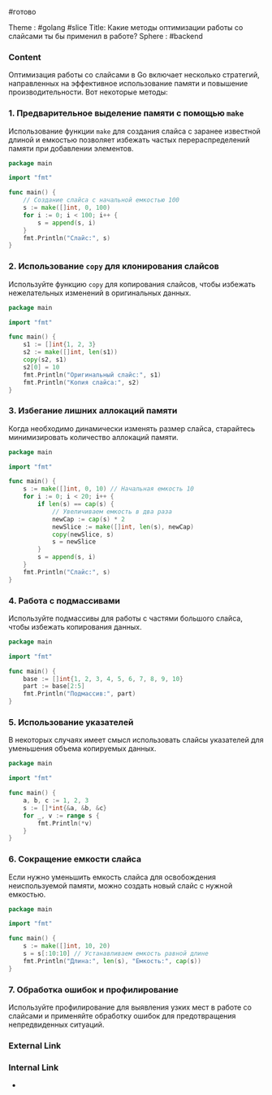 #готово 

Theme : #golang #slice
Title: Какие методы оптимизации работы со слайсами ты бы применил в работе?
Sphere : #backend

### Content

Оптимизация работы со слайсами в Go включает несколько стратегий, направленных на эффективное использование памяти и повышение производительности. Вот некоторые методы:

### 1. Предварительное выделение памяти с помощью `make`

Использование функции `make` для создания слайса с заранее известной длиной и емкостью позволяет избежать частых перераспределений памяти при добавлении элементов.

```go
package main

import "fmt"

func main() {
    // Создание слайса с начальной емкостью 100
    s := make([]int, 0, 100)
    for i := 0; i < 100; i++ {
        s = append(s, i)
    }
    fmt.Println("Слайс:", s)
}
```

### 2. Использование `copy` для клонирования слайсов

Используйте функцию `copy` для копирования слайсов, чтобы избежать нежелательных изменений в оригинальных данных.

```go
package main

import "fmt"

func main() {
    s1 := []int{1, 2, 3}
    s2 := make([]int, len(s1))
    copy(s2, s1)
    s2[0] = 10
    fmt.Println("Оригинальный слайс:", s1)
    fmt.Println("Копия слайса:", s2)
}
```

### 3. Избегание лишних аллокаций памяти

Когда необходимо динамически изменять размер слайса, старайтесь минимизировать количество аллокаций памяти.

```go
package main

import "fmt"

func main() {
    s := make([]int, 0, 10) // Начальная емкость 10
    for i := 0; i < 20; i++ {
        if len(s) == cap(s) {
            // Увеличиваем емкость в два раза
            newCap := cap(s) * 2
            newSlice := make([]int, len(s), newCap)
            copy(newSlice, s)
            s = newSlice
        }
        s = append(s, i)
    }
    fmt.Println("Слайс:", s)
}
```

### 4. Работа с подмассивами

Используйте подмассивы для работы с частями большого слайса, чтобы избежать копирования данных.

```go
package main

import "fmt"

func main() {
    base := []int{1, 2, 3, 4, 5, 6, 7, 8, 9, 10}
    part := base[2:5]
    fmt.Println("Подмассив:", part)
}
```

### 5. Использование указателей

В некоторых случаях имеет смысл использовать слайсы указателей для уменьшения объема копируемых данных.

```go
package main

import "fmt"

func main() {
    a, b, c := 1, 2, 3
    s := []*int{&a, &b, &c}
    for _, v := range s {
        fmt.Println(*v)
    }
}
```

### 6. Сокращение емкости слайса

Если нужно уменьшить емкость слайса для освобождения неиспользуемой памяти, можно создать новый слайс с нужной емкостью.

```go
package main

import "fmt"

func main() {
    s := make([]int, 10, 20)
    s = s[:10:10] // Устанавливаем емкость равной длине
    fmt.Println("Длина:", len(s), "Емкость:", cap(s))
}
```

### 7. Обработка ошибок и профилирование

Используйте профилирование для выявления узких мест в работе со слайсами и применяйте обработку ошибок для предотвращения непредвиденных ситуаций.

### External Link



### Internal Link

- 